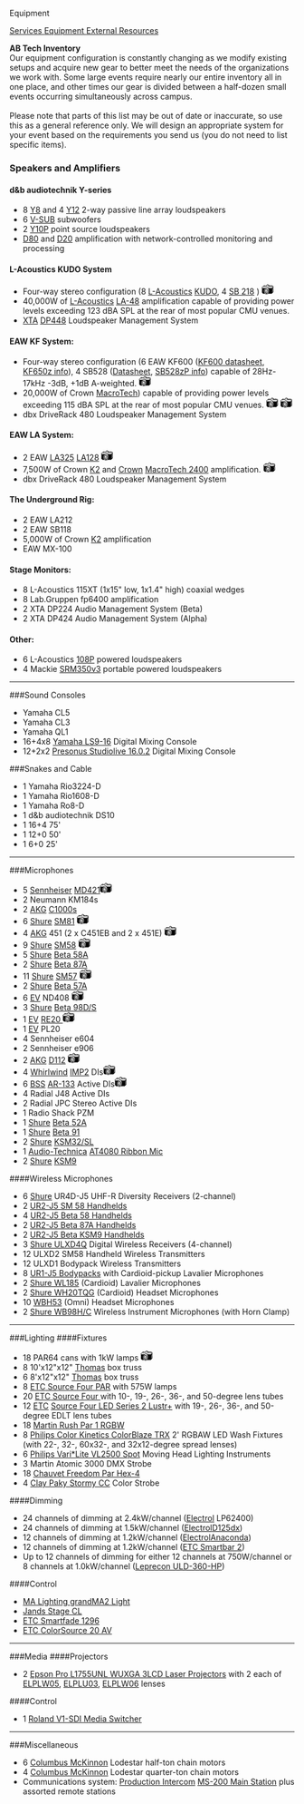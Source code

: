 Equipment

<div class = "title-header">
  <p class="text-justify"> 
    <a href="/services"> Services </a> 
    <a href="/equipment" class="current"> Equipment </a>
    <a href="/external"> External Resources </a> 
  </p>
</div>

**AB Tech Inventory**  
Our equipment configuration is constantly changing as we modify existing
setups and acquire new gear
to better meet the needs of the organizations we work with. Some large events
require nearly our entire inventory all in one place, and other times our gear
is divided between a half-dozen small events occurring simultaneously across
campus.
<br><br>
Please note that parts of this list may be out of date or inaccurate, so use
this as a general reference only.
We will design an appropriate system for your event based on the requirements
you send us (you do not need to list specific items).

### Speakers and Amplifiers

#### d&b audiotechnik Y-series

- 8 [Y8](https://www.dbaudio.com/global/en/products/series/y-series/y8/) and 4 [Y12](https://www.dbaudio.com/global/en/products/series/y-series/y12/) 2-way passive line array loudspeakers
- 6 [V-SUB](https://www.dbaudio.com/global/en/products/series/v-series/v-gsub/) subwoofers
- 2 [Y10P](https://www.dbaudio.com/global/en/products/series/y-series/y10p/) point source loudspeakers
- [D80](https://www.dbaudio.com/global/en/products/amplifiers/d80/) and [D20](https://www.dbaudio.com/global/en/products/amplifiers/d20/) amplification with network-controlled monitoring and processing

#### L-Acoustics KUDO System

- Four-way stereo configuration (8 [L-Acoustics](http://www.l-acoustics.com)
  [KUDO](http://www.l-acoustics.com/products-kudo-33.html),
  4 [SB 218](http://www.l-acoustics.com/products-sb28-subwoofer-44.html) )
  <a href="/static/img/equipment/kudo.jpg"><img
       border=0 src="/static/img/photo.gif"></a>
- 40,000W of [L-Acoustics](http://www.l-acoustics.com/)
  [LA-48](http://labgruppen.com/products/fp_series/c/fp_6400/)
  amplification capable of providing power levels exceeding 123 dBA SPL at the rear
  of most popular CMU venues.
- [XTA](http://www.audiocore.co.uk/)
  [DP448](http://www.audiocore.co.uk/products-series4.html)
  Loudspeaker Management System

#### EAW KF System:

- Four-way stereo configuration (6 EAW KF600
  (<a href="ftp://ftp.eaw.com/Loudspeaker_product_info/Discontinued_loudspeakers/KF_Series//KF600.pdf">KF600 datasheet</a>,
  <a href="http://www.eaw.com/products/item.phtml?part_number=997195">KF650z info</a>),
  4 SB528 (<a href="ftp://ftp.eaw.com/Discontinued%20Products/Datasheets/PDFs/SB528.pdf">Datasheet</a>,
  <a href="http://www.eaw.com/products/item.phtml?part_number=997150">SB528zP info</a>)
  capable of 28Hz-17kHz -3dB, +1dB A-weighted. <a href="/static/img/equipment/mains.jpg"><img border=0
                                                       src="/static/img/photo.gif"></a>
- 20,000W of Crown
  <a href="http://www.crownaudio.com/amp_htm/macronew.htm">MacroTech</a>)
  capable of providing power levels exceeding 115 dBA SPL at the rear
  of most popular CMU venues. <a href="/static/img/equipment/ferdinand.jpg"><img border=0 src="/static/img/photo.gif"></a>
  <a href="/static/img/equipment/luther.jpg"><img border=0 src="/static/img/photo.gif"></a>
- dbx DriveRack 480 Loudspeaker Management System

#### EAW LA System:

- 2 EAW <a href="http://www.eaw.com/products/item.phtml?part_number=999025">LA325</a> <a href="http://www.eaw.com/products/item.phtml?part_number=997212">LA128</a> <a href="/static/img/equipment/la.jpg"><img border=0 src="/static/img/photo.gif"></a>
- 7,500W of Crown <a href="http://www.crownaudio.com/amp_htm/k.htm">K2</a> and <a href="http://www.crownaudio.com">Crown</a> <a href="http://www.crownaudio.com/amp_htm/macronew.htm">MacroTech 2400</a> amplification. <a href="/static/img/equipment/swissvale.jpg"><img border=0 src="/static/img/photo.gif"></a>
- dbx DriveRack 480 Loudspeaker Management System

#### The Underground Rig:

- 2 EAW LA212
- 2 EAW SB118
- 5,000W of Crown <a href="http://www.crownaudio.com/amp_htm/k.htm">K2</a> amplification
- EAW MX-100

#### Stage Monitors:

- 8 L-Acoustics 115XT (1x15" low, 1x1.4" high) coaxial wedges
- 8 Lab.Gruppen fp6400 amplification
- 2 XTA DP224 Audio Management System (Beta)
- 2 XTA DP424 Audio Management System (Alpha)

#### Other:

- 6 L-Acoustics [108P](https://www.l-acoustics.com/en/product/108p/) powered loudspeakers
- 4 Mackie [SRM350v3](https://mackie.com/sites/default/files/PRODUCT%20RESOURCES/SPECS/Spec_Sheets/SRM350v3_450v3_SS.pdf) portable powered loudspeakers

<hr>

###Sound Consoles

<ul>
  <li>Yamaha CL5
  <li>Yamaha CL3
  <li>Yamaha QL1
  <li>16+4x8 <a href="http://www.yamahaproaudio.com/products/mixers/ls9/">Yamaha LS9-16</a> Digital Mixing Console
  <li>12+2x2 <a href="http://www.presonus.com/products/StudioLive-16.0.2">Presonus Studiolive 16.0.2</a> Digital Mixing Console
</ul>

###Snakes and Cable

<ul>
  <li>1 Yamaha Rio3224-D</li>
  <li>1 Yamaha Rio1608-D</li>
  <li>1 Yamaha Ro8-D</li>
  <li>1 d&b audiotechnik DS10</li>
  <li>1 16+4 75'</li>
  <li>1 12+0 50'</li>
  <li>1 6+0 25'</li>
</ul>

<hr>

###Microphones

<ul>
  <li>5 <a href="http://www.sennheiserusa.com">Sennheiser</a> <a href="http://www.sennheiserusa.com/pages/products/micro/md421.htm">MD421</a><a href="/static/img/equipment/421.jpg"><img border=0 src="/static/img/photo.gif"></a>
  <li>2 Neumann KM184s
  <li>2 <a href="http://www.akg.com">AKG</a> <a href="http://www.akg.com/products/powerslave,mynodeid,15,id,759,pid,759,_language,EN.html">C1000s</a> </a>
  <li>6 <a href="http://www.shure.com">Shure</a> <a href="http://www.shure.com/microphones/models/sm81.asp">SM81</a> <a href="/static/img/equipment/sm81.jpg"><img border=0 src="/static/img/photo.gif"></a>
  <li>4 <a href="http://www.akg.com">AKG</a> 451 (2 x C451EB and 2 x 451E) <a href="/static/img/equipment/ck451eb.jpg"><img border=0 src="/static/img/photo.gif"></a>
  <li>9 <a href="http://www.shure.com">Shure</a> <a href="http://www.shure.com/microphones/models/sm58.asp">SM58</a> <a href="/static/img/equipment/sm58.jpg"><img border=0 src="/static/img/photo.gif"></a>
  <li>5 <a href="http://www.shure.com">Shure</a> <a href="http://www.shure.com/microphones/models/beta58a.asp">Beta 58A</a>
  <li>2 <a href="http://www.shure.com">Shure</a> <a href="http://www.shure.com/microphones/models/beta87.asp">Beta 87A</a>
  <li>11 <a href="http://www.shure.com">Shure</a> <a href="http://www.shure.com/microphones/models/sm57.asp">SM57</a> <a href="/static/img/equipment/sm57.jpg"><img border=0 src="/static/img/photo.gif"></a>
  <li>2 <a href="http://www.shure.com">Shure</a> <a href="http://www.shure.com/microphones/models/beta57a.asp">Beta 57A</a>
  <li>6 <a href="http://www.electrovoice.com">EV</a> ND408 <a href="/static/img/equipment/408.jpg"><img border=0 src="/static/img/photo.gif"></a>
  <li>3 <a href="http://www.shure.com">Shure</a> <a href="http://www.shure.com/microphones/models/beta98ds.asp">Beta 98D/S</a>
  <li>1 <a href="http://www.electrovoice.com">EV</a> <a href="http://www.electrovoice.com/electrovoice/products.nsf/allpages/4F56507BDF754C5086256B900080527F?Opendocument">RE20 </a><a href="/static/img/equipment/re20.jpg"><img border=0 src="/static/img/photo.gif"></a>
  <li>1 <a href="http://www.electrovoice.com">EV</a> PL20
  <li>4 Sennheiser e604
  <li>2 Sennheiser e906
  <li>2 <a href="http://www.akg-acoustics.com">AKG</a> <a href="http://www.akg.com/products/powerslave,mynodeid,15,id,261,pid,261,_language,EN.html">D112</a> <a href="/static/img/equipment/d112.jpg"><img border=0 src="/static/img/photo.gif"></a>
  <li>4 <a href="http://www.whirlwindusa.com">Whirlwind</a> <a href="http://www.whirlwindusa.com/dirbox.html">IMP2</a> DIs<a href="/static/img/equipment/DI.jpg"><img border=0 src="/static/img/photo.gif"></a>
  <li>6 <a href="http://www.bss.co.uk">BSS</a> <a href="http://www.bss.co.uk/ar133.htm">AR-133</a> Active DIs<a href="/static/img/equipment/ar133.gif"><img border=0 src="/static/img/photo.gif"></a>
  <li>4 Radial J48 Active DIs
  <li>2 Radial JPC Stereo Active DIs
  <li>1 Radio Shack PZM
  <li>1 <a href="http://www.shure.com">Shure</a> <a href="http://www.shure.com/microphones/models/beta52.asp">Beta 52A</a>
  <li>1 <a href="http://www.shure.com">Shure</a> <a href="http://www.shure.com/microphones/models/beta91.asp">Beta 91</a>
  <li>2 <a href="http://www.shure.com">Shure</a> <a href="http://www.shure.com/microphones/models/ksm32.asp">KSM32/SL </a>
  <li>1 <a href="http://www.audio-technica.com">Audio-Technica</a> <a href="http://www.audio-technica.com/cms/wired_mics/b0107aebd9c2641d/index.html">AT4080 Ribbon Mic </a>
  <li>2 <a href="http://www.shure.com">Shure</a> <a href="http://www.shure.com/americas/products/microphones/ksm/ksm9-handheld-vocal-microphone">KSM9 </a>
</ul>

####Wireless Microphones

<ul>
  <li>6 <a href="http://www.shure.com">Shure</a> UR4D-J5 UHF-R Diversity Receivers (2-channel)
  <li>2 <a href="http://www.shure.com/wireless/uhf/u2.asp">UR2-J5 SM 58 Handhelds</a>
  <li>4 <a href="http://www.shure.com/wireless/uhf/u2.asp">UR2-J5 Beta 58 Handhelds</a>
  <li>2 <a href="http://www.shure.com/wireless/uhf/u2.asp">UR2-J5 Beta 87A Handhelds</a>
  <li>2 <a href="http://www.shure.com/wireless/uhf/u2.asp">UR2-J5 Beta KSM9 Handhelds</a>
  <li>3 <a href="http://www.shure.com/americas/products/wireless-systems/ulxd-systems">Shure ULXD4Q</a> Digital Wireless Receivers (4-channel)</li>
  <li>12 ULXD2 SM58 Handheld Wireless Transmitters</li>
  <li>12 ULXD1 Bodypack Wireless Transmitters</li>
  <li>8 <a href="http://www.shure.com/wireless/uhf/u1.asp">UR1-J5 Bodypacks</a> with Cardioid-pickup Lavalier Microphones
  <li>2 <a href="http://www.shure.com/microphones/models/wl18x.asp">Shure WL185</a> (Cardioid) Lavalier Microphones
  <li>2 <a href="http://www.shure.com/microphones/models/wh20.asp">Shure WH20TQG</a> (Cardioid) Headset Microphones
  <li>10 <a href="http://www.shure.com/microphones/models/beta53.asp">WBH53</a> (Omni) Headset Microphones
  <li>2 <a href="http://www.shure.com/microphones/models/beta98h.asp">Shure WB98H/C</a> Wireless Instrument Microphones (with Horn Clamp)
</ul>

<hr>

###Lighting
####Fixtures

<ul>
  <li>18 PAR64 cans with 1kW lamps <a href="/static/img/equipment/pars.jpg"><img border=0 src="/static/img/photo.gif"></a>
  <li>8 10'x12"x12" <a href="http://www.jthomaseng.com">Thomas</a> box truss
  <li>6 8'x12"x12" <a href="http://www.jthomaseng.com">Thomas</a> box truss
  <li>8 <a href="http://www.etcconnect.com">ETC</a><a href="http://www.etcconnect.com/products/products.asp?13"> Source Four PAR</a> with 575W lamps
  <li>20 <a href="http://www.etcconnect.com">ETC</a><a href="http://www.etcconnect.com/products/products.asp?1"> Source Four </a> with 10-, 19-, 26-, 36-, and 50-degree lens tubes
  <li>12 <a href="http://www.etcconnect.com">ETC</a> <a href="https://www.etcconnect.com/Products/Lighting-Fixtures/Source-Four-LED-Series-2/Source-Four-LED-Series-2-Lustr/">Source Four LED Series 2 Lustr+</a> with 19-, 26-, 36-, and 50-degree EDLT lens tubes</li>
  <li>18 <a href="http://www.martin.com/">Martin</a><a href="http://www.martin.com/en-us/product-details/rush-par-1-rgbw"> Rush Par 1 RGBW</a>
  <li>8 <a href="http://www.colorkinetics.com/ls/rgb/colorblazetrx/">Philips Color Kinetics ColorBlaze TRX</a> 2' RGBAW LED Wash Fixtures (with 22-, 32-, 60x32-, and 32x12-degree spread lenses)
  <li>6 <a href="http://www.vari-lite.com/index.php?src=directory&view=products&srctype=detail&refno=34215&category=Series2000">Philips Vari*Lite VL2500 Spot</a> Moving Head Lighting Instruments
  <li>3 Martin Atomic 3000 DMX Strobe
  <li>18 <a href="https://www.chauvetdj.com/products/freedom-par-hex-4/">Chauvet Freedom Par Hex-4</a>
  <li>4 <a href="https://www.claypaky.it/en/products/stormy">Clay Paky Stormy CC</a> Color Strobe
</ul>
####Dimming
<ul>
  <li>24 channels of dimming at 2.4kW/channel (<a href="http://www.electrol.net">Electrol</a> LP62400)
  <li>24 channels of dimming at 1.5kW/channel (<a href="http://www.electrol.net">Electrol</a><a href="http://www.electrol.net/dxdimming.htm">D125dx</a>)
  <li>12 channels of dimming at 1.2kW/channel (<a href="http://www.electrol.net">Electrol</a><a href="http://www.electrol.net/anaconda.htm">Anaconda</a>)
  <li>12 channels of dimming at 1.2kW/channel (<a href="https://www.etcconnect.com/Products/Power-Controls/Distributed/SmartSystems/SmartBar-2.aspx">ETC Smartbar 2</a>)
  <li>Up to 12 channels of dimming for either 12 channels at 750W/channel or 8 channels at 1.0kW/channel (<a href="https://www.leprecon.com/products/product/9">Leprecon ULD-360-HP</a>)
</ul>
####Control
<ul>
  <li><a href="http://www.malighting.com/en/products/control/control/ma-lighting/grandma2-light/120112-grandma2-light.html">MA Lighting grandMA2 Light</a>
    <li><a href="https://jands.com/stage-cl/">Jands Stage CL</a>
  <li><a href="http://www.etcconnect.com/Products/Consoles/Smart-Family/SmartFade/Features.aspx">ETC Smartfade 1296</a>
  <li><a href="https://www.etcconnect.com/Products/Consoles/ColorSource/Features.aspx">ETC ColorSource 20 AV</a>
</ul>

<hr>

###Media
####Projectors

<ul>
  <li>2 <a href="https://epson.com/For-Work/Projectors/Large-Venue/Pro-L1755UNL-WUXGA-3LCD-Laser-Projector-with-4K-Enhancement-Without-Lens/p/V11H892820">Epson Pro L1755UNL WUXGA 3LCD Laser Projectors</a> with 2 each of <a href="https://epson.com/Accessories/Projector-Accessories/Wide-Throw-%231-Zoom-Lens-%28ELPLW05%29/p/V12H004W05">ELPLW05</a>, <a href="https://epson.com/Accessories/Projector-Accessories/Short-Throw-%231-Zoom-Lens-%28ELPLU03%29/p/V12H004U03">ELPLU03</a>, <a href="https://epson.com/Accessories/Projector-Accessories/Wide-Throw-%232-Zoom-Lens-%28ELPLW06%29/p/V12H004W06">ELPLW06</a> lenses
</ul>
####Control
<ul>
  <li>1 <a href="https://proav.roland.com/global/products/v-1sdi/">Roland V1-SDI Media Switcher</a>
</ul>

<hr>

###Miscellaneous

<ul>
  <li>6 <a href="http://www.cmworks.com/">Columbus McKinnon</a> Lodestar half-ton chain motors
  <li>4 <a href="http://www.cmworks.com/">Columbus McKinnon</a> Lodestar quarter-ton chain motors
  <li>Communications system: <a href="http://www.beltpack.com">Production Intercom</a> <a href="http://www.beltpack.com/ms-200.htm">MS-200 Main Station</a> plus assorted remote stations
</ul>
